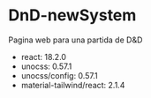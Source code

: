 # DnD-newSystem
Pagina web para una partida de D&amp;D

- react: 18.2.0
- unocss: 0.57.1
- unocss/config: 0.57.1
- material-tailwind/react: 2.1.4